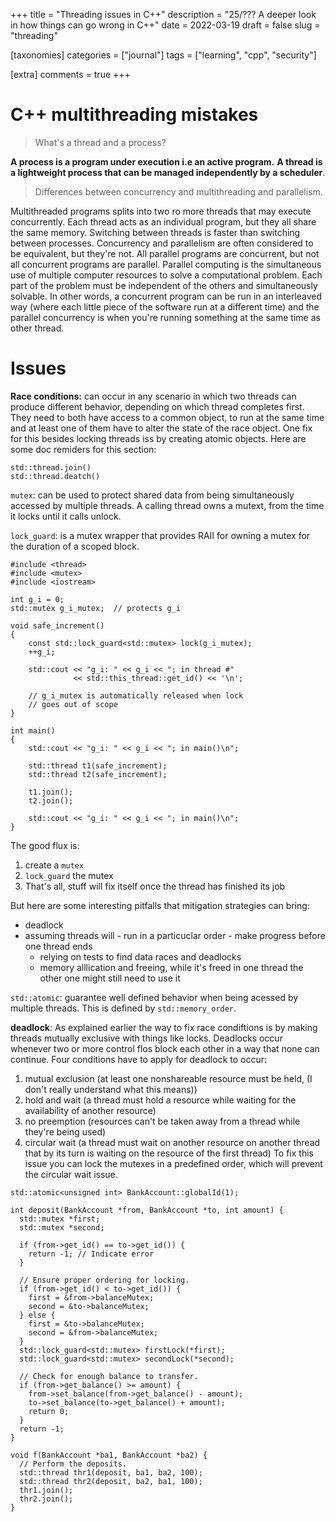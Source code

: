 +++
title = "Threading issues in C++"
description = "25/??? A deeper look in how things can go wrong in C++"
date = 2022-03-19
draft = false
slug = "threading"

[taxonomies]
categories = ["journal"]
tags = ["learning", "cpp", "security"]

[extra]
comments = true
+++

# C++ multithreading mistakes

> What's a thread and a process? 

**A process is a program under execution i.e an active program.** **A thread is a lightweight process that can be managed independently by a scheduler**.

> Differences between concurrency and multithreading and parallelism.

Multithreaded programs splits into two ro more threads that may execute concurrently. Each thread acts as an individual program, but they all share the same memory. Switching between threads is faster than switching between processes. Concurrency and parallelism are often considered to be equivalent, but they're not. All parallel programs are concurrent, but not all concurrent programs are parallel. Parallel computing is the simultaneous use of multiple computer resources to solve a computational problem. Each part of the problem must be independent of the others and simultaneously solvable. In other words, a concurrent program can be run in an interleaved way (where each little piece of the software run at a different time) and the parallel concurrency is when you're running something at the same time as other thread.

# Issues

**Race conditions:** can occur in any scenario in which two threads can produce different behavior, depending on which thread completes first. They need to both have access to a common object, to run at the same time and at least one of them have to alter the state of the race object. One fix for this besides locking threads iss by creating atomic objects. Here are some doc remiders for this section:

```
std::thread.join()
std::thread.deatch()
```

`mutex`: can be used to protect shared data from being simultaneously accessed by multiple threads. A calling thread owns a mutext, from the time it locks until it calls unlock.

`lock_guard`: is a mutex wrapper that provides RAII for owning a mutex for the duration of a scoped block.

```
#include <thread>
#include <mutex>
#include <iostream>
 
int g_i = 0;
std::mutex g_i_mutex;  // protects g_i
 
void safe_increment()
{
    const std::lock_guard<std::mutex> lock(g_i_mutex);
    ++g_i;
 
    std::cout << "g_i: " << g_i << "; in thread #"
              << std::this_thread::get_id() << '\n';
 
    // g_i_mutex is automatically released when lock
    // goes out of scope
}
 
int main()
{
    std::cout << "g_i: " << g_i << "; in main()\n";
 
    std::thread t1(safe_increment);
    std::thread t2(safe_increment);
 
    t1.join();
    t2.join();
 
    std::cout << "g_i: " << g_i << "; in main()\n";
}
```

The good flux is:
1. create a `mutex`
2. `lock_guard` the mutex
3. That's all, stuff will fix itself once the thread has finished its job

But here are some interesting pitfalls that mitigation strategies can bring:
- deadlock
- assuming threads will
        - run in a particuclar order
        - make progress before one thread ends
    - relying on tests to find data races and deadlocks
    - memory alllication and freeing, while it's freed in one thread the other one might still need to use it
        
`std::atomic`: guarantee well defined behavior when being acessed by multiple threads. This is defined by `std::memory_order`.

**deadlock**: As explained earlier the way to fix race condiftions is by making threads mutually exclusive with things like locks. Deadlocks occur whenever two or more control flos block each other in a way that none can continue. Four conditions have to apply for deadlock to occur:
1. mutual exclusion (at least one nonshareable resource must be held, (I don't really understand what this means))
2. hold and wait (a thread must hold a resource while waiting for the availability of another resource)
3. no preemption (resources can't be taken away from a thread while they're being used)
4. circular wait (a thread must wait on another resource on another thread that by its turn is waiting on the resource of the first thread)
To fix this issue you can lock the mutexes in a predefined order, which will prevent the circular wait issue.

```
std::atomic<unsigned int> BankAccount::globalId(1);
  
int deposit(BankAccount *from, BankAccount *to, int amount) {
  std::mutex *first;
  std::mutex *second;
  
  if (from->get_id() == to->get_id()) {
    return -1; // Indicate error
  }
  
  // Ensure proper ordering for locking.
  if (from->get_id() < to->get_id()) {
    first = &from->balanceMutex;
    second = &to->balanceMutex;
  } else {
    first = &to->balanceMutex;
    second = &from->balanceMutex;
  }
  std::lock_guard<std::mutex> firstLock(*first);
  std::lock_guard<std::mutex> secondLock(*second);
  
  // Check for enough balance to transfer.
  if (from->get_balance() >= amount) {
    from->set_balance(from->get_balance() - amount);
    to->set_balance(to->get_balance() + amount);
    return 0;
  }
  return -1;
}
  
void f(BankAccount *ba1, BankAccount *ba2) {
  // Perform the deposits.
  std::thread thr1(deposit, ba1, ba2, 100);
  std::thread thr2(deposit, ba2, ba1, 100);
  thr1.join();
  thr2.join();
}
```

